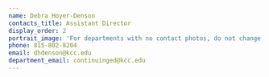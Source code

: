 ```yaml
---
name: Debra Hoyer-Denson
contacts_title: Assistant Director
display_order: 2
portrait_image: 'For departments with no contact photos, do not change this field.'
phone: 815-802-8204
email: dhdenson@kcc.edu
department_email: continuinged@kcc.edu
---
```


